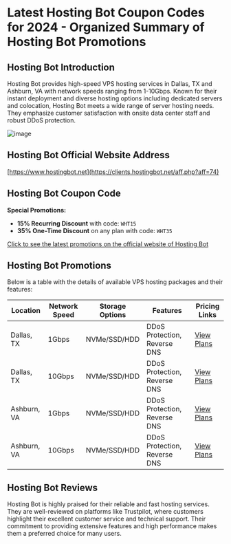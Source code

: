 # Latest Hosting Bot Coupon Codes for 2024 - Organized Summary of Hosting Bot Promotions

## Hosting Bot Introduction
Hosting Bot provides high-speed VPS hosting services in Dallas, TX and Ashburn, VA with network speeds ranging from 1-10Gbps. Known for their instant deployment and diverse hosting options including dedicated servers and colocation, Hosting Bot meets a wide range of server hosting needs. They emphasize customer satisfaction with onsite data center staff and robust DDoS protection.

![image](https://github.com/khanssajan7/HostingBot/assets/167681760/a9910862-25f9-4799-9733-59345a6e04eb)

## Hosting Bot Official Website Address
[https://www.hostingbot.net](https://clients.hostingbot.net/aff.php?aff=74)

## Hosting Bot Coupon Code
**Special Promotions:**
- **15% Recurring Discount** with code: `WHT15`
- **35% One-Time Discount** on any plan with code: `WHT35`

[Click to see the latest promotions on the official website of Hosting Bot](https://clients.hostingbot.net/aff.php?aff=74)

## Hosting Bot Promotions
Below is a table with the details of available VPS hosting packages and their features:

| Location    | Network Speed | Storage Options                       | Features                          | Pricing Links                                            |
|-------------|---------------|---------------------------------------|-----------------------------------|----------------------------------------------------------|
| Dallas, TX  | 1Gbps         | NVMe/SSD/HDD                          | DDoS Protection, Reverse DNS      | [View Plans](https://clients.hostingbot.net/aff.php?aff=74&gid=10) |
| Dallas, TX  | 10Gbps        | NVMe/SSD/HDD                          | DDoS Protection, Reverse DNS      | [View Plans](https://clients.hostingbot.net/aff.php?aff=74&gid=1)  |
| Ashburn, VA | 1Gbps         | NVMe/SSD/HDD                          | DDoS Protection, Reverse DNS      | [View Plans](https://clients.hostingbot.net/aff.php?aff=74&gid=13) |
| Ashburn, VA | 10Gbps        | NVMe/SSD/HDD                          | DDoS Protection, Reverse DNS      | [View Plans](https://clients.hostingbot.net/aff.php?aff=74&gid=23) |

## Hosting Bot Reviews
Hosting Bot is highly praised for their reliable and fast hosting services. They are well-reviewed on platforms like Trustpilot, where customers highlight their excellent customer service and technical support. Their commitment to providing extensive features and high performance makes them a preferred choice for many users.

